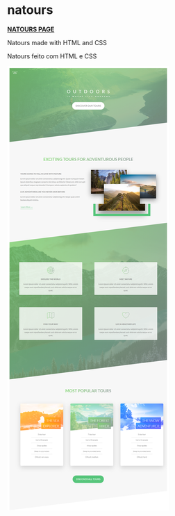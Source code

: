 # natours
<a href="https://mayckonrebecci.github.io/natours/"><strong>NATOURS PAGE</strong></a>

Natours made with HTML and CSS

Natours feito com HTML e CSS

<img src="img/screenshot.png">
<!-- <img src="images/screenshot2.png"> -->
